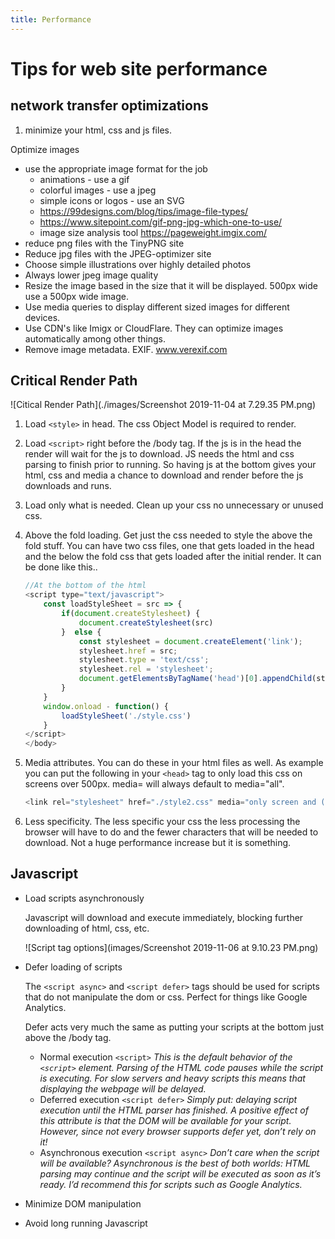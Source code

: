 ```yaml
---
title: Performance
---
```


# Tips for web site performance

## network transfer optimizations

1. minimize your html, css and js files.

Optimize images

- use the appropriate image format for the job
  - animations - use a gif
  - colorful images - use a jpeg
  - simple icons or logos - use an SVG
  - https://99designs.com/blog/tips/image-file-types/
  - https://www.sitepoint.com/gif-png-jpg-which-one-to-use/
  - image size analysis tool https://pageweight.imgix.com/
- reduce png files with the TinyPNG site
- Reduce jpg files with the JPEG-optimizer site
- Choose simple illustrations over highly detailed photos
- Always lower jpeg image quality
- Resize the image based in the size that it will be displayed. 500px wide use a 500px wide image.
- Use media queries to display different sized images for different devices.
- Use CDN's like Imigx or CloudFlare. They can optimize images automatically among other things.
- Remove image metadata. EXIF. www.verexif.com

## Critical Render Path

![Citical Render Path](./images/Screenshot 2019-11-04 at 7.29.35 PM.png)

1. Load `<style>` in head. The css Object Model is required to render.

2. Load `<script>` right before the /body tag. If the js is in the head the render will wait for the js to download. JS needs the html and css parsing to finish prior to running. So having js at the bottom gives your html, css and media a chance to download and render before the js downloads and runs.

3. Load only what is needed. Clean up your css no unnecessary or unused css.

4. Above the fold loading. Get just the css needed to style the above the fold stuff. You can have two css files, one that gets loaded in the head and the below the fold css that gets loaded after the initial render. It can be done like this..

   ```javascript
   //At the bottom of the html
   <script type="text/javascript">
       const loadStyleSheet = src => {
           if(document.createStylesheet) {
               document.createStylesheet(src)
           }  else {
               const stylesheet = document.createElement('link');
               stylesheet.href = src;
               stylesheet.type = 'text/css';
               stylesheet.rel = 'stylesheet';
               document.getElementsByTagName('head')[0].appendChild(stylesheet)
           }
       }
       window.onload - function() {
           loadStyleSheet('./style.css')
       }
   </script>
   </body>
   ```

5. Media attributes. You can do these in your html files as well. As example you can put the following in your `<head>` tag to only load this css on screens over 500px. media= will always default to media="all".

   ```javascript
   <link rel="stylesheet" href="./style2.css" media="only screen and (min-width:500px)">
   ```

6. Less specificity. The less specific your css the less processing the browser will have to do and the fewer characters that will be needed to download. Not a huge performance increase but it is something.

## Javascript

- Load scripts asynchronously

  Javascript will download and execute immediately, blocking further downloading of html, css, etc.

  ![Script tag options](images/Screenshot 2019-11-06 at 9.10.23 PM.png)

- Defer loading of scripts

  The `<script async>` and `<script defer>` tags should be used for scripts that do not manipulate the dom or css. Perfect for things like Google Analytics.

  Defer acts very much the same as putting your scripts at the bottom just above the /body tag.

  - Normal execution `<script>`
    *This is the default behavior of the `<script>` element. Parsing of the HTML code pauses while the script is executing. For slow servers and heavy scripts this means that displaying the webpage will be delayed.*
  - Deferred execution `<script defer>`
    *Simply put: delaying script execution until the HTML parser has finished. A positive effect of this attribute is that the DOM will be available for your script. However, since not every browser supports defer yet, don’t rely on it!*
  - Asynchronous execution `<script async>`
    *Don’t care when the script will be available? Asynchronous is the best of both worlds: HTML parsing may continue and the script will be executed as soon as it’s ready. I’d recommend this for scripts such as Google Analytics.*

- Minimize DOM manipulation

- Avoid long running Javascript